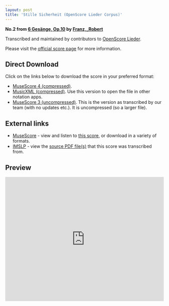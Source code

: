 ```yaml
---
layout: post
title: 'Stille Sicherheit (OpenScore Lieder Corpus)'
---
```


__No.2 from [6 Gesänge, Op.10](https://fourscoreandmore.org/openscore/lieder/Franz,_Robert/6_Gesänge,_Op.10/) by [Franz,_Robert](https://fourscoreandmore.org/openscore/lieder/Franz,_Robert)__

Transcribed and maintained by contributors to [OpenScore Lieder].

Please visit the [official score page] for more information.

[official score page]: https://musescore.com/openscore-lieder-corpus/scores/6808938
[OpenScore Lieder]: https://musescore.com/openscore-lieder-corpus

## Direct Download

Click on the links below to download the score in your preferred format:
- [MuseScore 4 (compressed)](https://github.com/openscore/lieder/blob/main/scores/Franz,_Robert/6_Gesänge,_Op.10/2_Stille_Sicherheit/lc6808938.mscz?raw=true).
- [MusicXML (compressed)](https://github.com/openscore/lieder/blob/main/scores/Franz,_Robert/6_Gesänge,_Op.10/2_Stille_Sicherheit/lc6808938.mxl?raw=true). Use this version to open the file in other notation apps.
- [MuseScore 3 (uncompressed)](https://github.com/openscore/lieder/blob/main/scores/Franz,_Robert/6_Gesänge,_Op.10/2_Stille_Sicherheit/lc6808938.mscx?raw=true). This is the version as transcribed by our team (with no updates etc.). It is uncompressed (so a larger file).

## External links

- [MuseScore] - view and listen to [this score][MuseScore], or download in a variety of formats.
- [IMSLP] - view the [source PDF file(s)][IMSLP] that this score was transcribed from.

[MuseScore]: https://musescore.com/score/6808938
[IMSLP]: https://imslp.org/wiki/Special:ReverseLookup/96278

## Preview

<iframe width="100%" height="394" src="https://musescore.com/openscore-lieder-corpus/scores/6808938/embed" frameborder="0" allowfullscreen allow="autoplay; fullscreen"></iframe>
